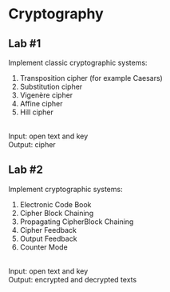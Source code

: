 # Cryptography

## Lab #1

Implement classic cryptographic systems:<br>
1. Transposition cipher (for example Caesars)
2. Substitution cipher
3. Vigenère cipher
4. Affine cipher
5. Hill cipher
<br>
Input: open text and key<br>
Output: cipher

## Lab #2

Implement cryptographic systems:<br>
1. Electronic Code Book
2. Cipher Block Chaining
3. Propagating CipherBlock Chaining
4. Cipher Feedback
5. Output Feedback
6. Counter Mode
<br>
Input: open text and key<br>
Output: encrypted and decrypted texts
